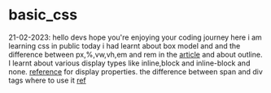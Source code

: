 # basic_css

21-02-2023:
hello devs hope you're enjoying your coding journey here i am learning css in public today i had learnt about box model and and the difference between px,%,vw,vh,em and rem 
in the <a href="https://elementor.com/help/whats-the-difference-between-px-em-rem-vw-and-vh/#:~:text=100VW%20would%20represent%20100%25%20of,regardless%20of%20the%20viewport's%20size">article</a>
and about outline. I learnt about various display types like inline,block and inline-block and none. <a href="">reference</a> for display properties. the difference between
span and div tags where to use it <a href="https://laylacodes.hashnode.dev/the-difference-between-span-and-div">ref</a>
